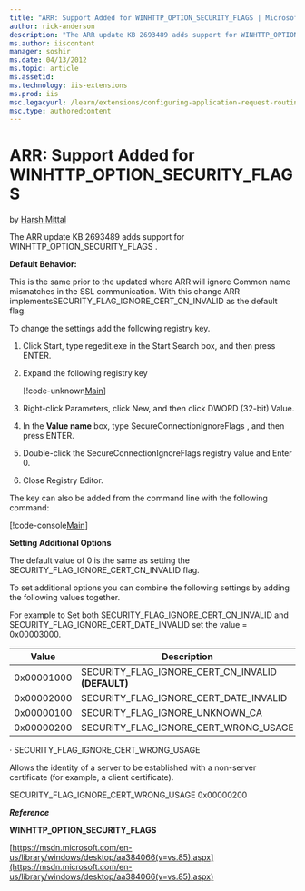 ```yaml
---
title: "ARR: Support Added for WINHTTP_OPTION_SECURITY_FLAGS | Microsoft Docs"
author: rick-anderson
description: "The ARR update KB 2693489 adds support for WINHTTP_OPTION_SECURITY_FLAGS . Default Behavior: This is the same prior to the updated where ARR will ignore Comm..."
ms.author: iiscontent
manager: soshir
ms.date: 04/13/2012
ms.topic: article
ms.assetid: 
ms.technology: iis-extensions
ms.prod: iis
msc.legacyurl: /learn/extensions/configuring-application-request-routing-arr/arr-support-added-for-winhttpoptionsecurityflags
msc.type: authoredcontent
---
```

ARR: Support Added for WINHTTP_OPTION_SECURITY_FLAGS
====================
by [Harsh Mittal](https://twitter.com/harshmittal)

The ARR update KB 2693489 adds support for WINHTTP\_OPTION\_SECURITY\_FLAGS .

**Default Behavior:** 

This is the same prior to the updated where ARR will ignore Common name mismatches in the SSL communication. With this change ARR implementsSECURITY\_FLAG\_IGNORE\_CERT\_CN\_INVALID as the default flag.

To change the settings add the following registry key.

1. Click Start, type regedit.exe in the Start Search box, and then press ENTER.
2. Expand the following registry key 

    [!code-unknown[Main](arr-support-added-for-winhttpoptionsecurityflags/samples/sample-127369-1.unknown)]
3. Right-click Parameters, click New, and then click DWORD (32-bit) Value.
4. In the **Value name** box, type SecureConnectionIgnoreFlags , and then press ENTER.
5. Double-click the SecureConnectionIgnoreFlags registry value and Enter 0.
6. Close Registry Editor.

The key can also be added from the command line with the following command:

[!code-console[Main](arr-support-added-for-winhttpoptionsecurityflags/samples/sample2.cmd)]

**Setting Additional Options**

The default value of 0 is the same as setting the SECURITY\_FLAG\_IGNORE\_CERT\_CN\_INVALID flag.

To set additional options you can combine the following settings by adding the following values together.

For example to Set both SECURITY\_FLAG\_IGNORE\_CERT\_CN\_INVALID and SECURITY\_FLAG\_IGNORE\_CERT\_DATE\_INVALID set the value = 0x00003000.

| Value | Description |
| --- | --- |
| 0x00001000 | SECURITY\_FLAG\_IGNORE\_CERT\_CN\_INVALID **(DEFAULT)** |
| 0x00002000 | SECURITY\_FLAG\_IGNORE\_CERT\_DATE\_INVALID |
| 0x00000100 | SECURITY\_FLAG\_IGNORE\_UNKNOWN\_CA |
| 0x00000200 | SECURITY\_FLAG\_IGNORE\_CERT\_WRONG\_USAGE |

· SECURITY\_FLAG\_IGNORE\_CERT\_WRONG\_USAGE

Allows the identity of a server to be established with a non-server certificate (for example, a client certificate).

SECURITY\_FLAG\_IGNORE\_CERT\_WRONG\_USAGE 0x00000200

***Reference***

**WINHTTP\_OPTION\_SECURITY\_FLAGS**

[https://msdn.microsoft.com/en-us/library/windows/desktop/aa384066(v=vs.85).aspx](https://msdn.microsoft.com/en-us/library/windows/desktop/aa384066(v=vs.85).aspx)